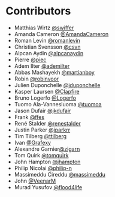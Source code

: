 # Contributors

- Matthias Wirtz [@swiffer](https://gitlab.com/swiffer)
- Amanda Cameron [@AmandaCameron](https://gitlab.com/AmandaCameron)
- Roman Levin [@romanlevin](https://gitlab.com/romanlevin)
- Christian Svensson [@csvn](https://gitlab.com/csvn)
- Alpcan Aydin [@alpcanaydin](https://gitlab.com/alpcanaydin)
- Pierre [@piec](https://gitlab.com/piec)
- Adem Ilter [@ademilter](https://twitter.com/ademilter)
- Abbas Mashayekh [@martianboy](https://gitlab.com/martianboy)
- Robin [@robinvoor](https://gitlab.com/robinvoor)
- Julien Duponchelle [@jduponchelle](https://gitlab.com/jduponchelle)
- Kasper Laursen [@Clapfire](https://gitlab.com/Clapfire)
- Bruno Logerfo [@Logerfo](https://gitlab.com/Logerfo)
- Tuomo Ala-Vannesluoma [@tuomoa](https://gitlab.com/tuomoa)
- Jason Dufair [@jkdufair](https://gitlab.com/jkdufair)
- Frank [@ffes](https://gitlab.com/ffes)
- René Stalder [@renestalder](https://gitlab.com/renestalder)
- Justin Parker [@jparkrr](https://gitlab.com/jparkrr)
- Tim Tilberg [@ttilberg](https://gitlab.com/ttilberg)
- Ivan [@Grafexy](https://gitlab.com/Grafexy)
- Alexandre Garnier[@zigarn](https://gitlab.com/zigarn)
- Tom Quirk [@tomquirk](https://gitlab.com/tomquirk)
- John Hampton [@jhampton](https://gitlab.com/jhampton)
- Philip Nicolai [@philip-n](https://gitlab.com/philip-n)
- Massimeddu Cireddu [@massimeddu](https://gitlab.com/massimeddu)
- John [@VeenarM](https://gitlab.com/VeenarM)
- Murad Yusufov [@flood4life](https://gitlab.com/flood4life)
